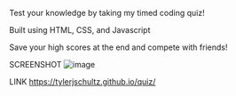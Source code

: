 Test your knowledge by taking my timed coding quiz!

Built using HTML, CSS, and Javascript

Save your high scores at the end and compete with friends!

SCREENSHOT
![image](https://user-images.githubusercontent.com/91679514/158146785-33d49347-579c-4264-ad50-7f4db5a8f3d0.png)

LINK
https://tylerjschultz.github.io/quiz/
